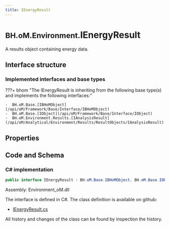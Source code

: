 ```yaml
---
title: IEnergyResult
---
```


# <small>BH.oM.Environment.</small>**IEnergyResult**

A results object containing energy data.

## Interface structure

### Implemented interfaces and base types

???+ bhom "The IEnergyResult is inheriting from the following base type(s) and implements the following interfaces:"

    -  BH.oM.Base.[IBHoMObject](/api/oM/Framework/Base/Interface/IBHoMObject)
    -  BH.oM.Base.[IObject](/api/oM/Framework/Base/Interface/IObject)
    -  BH.oM.Environment.Results.[IAnalysisResult](/api/oM/Analytical/Environment/Results/ResultObjects/IAnalysisResult)


## Properties

## Code and Schema

### C# implementation

``` C# title="C#"
public interface IEnergyResult : BH.oM.Base.IBHoMObject, BH.oM.Base.IObject, BH.oM.Environment.Results.IAnalysisResult
```

Assembly: Environment_oM.dll

The interface is defined in C#. The class definition is available on github:

- [IEnergyResult.cs](https://github.com/BHoM/BHoM/blob/develop/Environment_oM/Results\ResultObjects\Energy\IEnergyResult.cs)

All history and changes of the class can be found by inspection the history.
